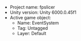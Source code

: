 <!-- UNITY CODE ASSIST INSTRUCTIONS START -->
- Project name: fpslicer
- Unity version: Unity 6000.0.45f1
- Active game object:
  - Name: EventSystem
  - Tag: Untagged
  - Layer: Default
<!-- UNITY CODE ASSIST INSTRUCTIONS END -->